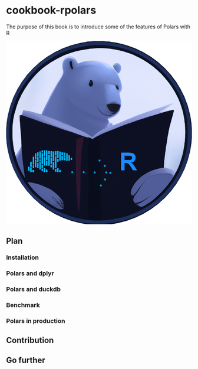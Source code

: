 # cookbook-rpolars

The purpose of this book is to introduce some of the features of Polars with R

![](logo_cookbook_rpolars.png)

## Plan

### Installation   

### Polars and dplyr

### Polars and duckdb 

### Benchmark  

### Polars in production 

## Contribution

## Go further

